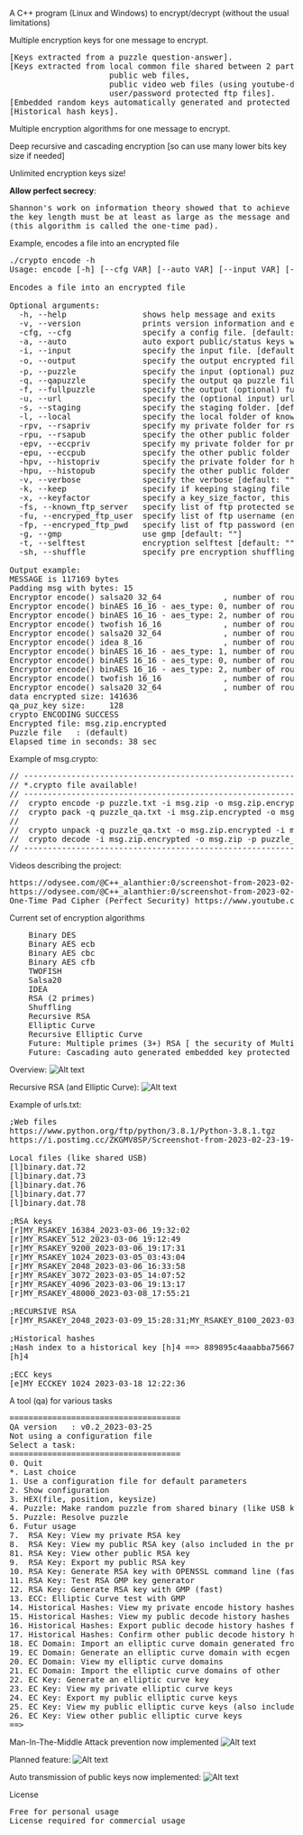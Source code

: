A C++ program (Linux and Windows) to encrypt/decrypt (without the usual limitations)

Multiple encryption keys for one message to encrypt.
<pre>
[Keys extracted from a puzzle question-answer].
[Keys extracted from local common file shared between 2 parties (like USB keys), 
                     public web files, 
                     public video web files (using youtube-dl), 
                     user/password protected ftp files].
[Embedded random keys automatically generated and protected by public/private RSA or ECC keys].
[Historical hash keys].
</pre>

Multiple encryption algorithms for one message to encrypt.

Deep recursive and cascading encryption [so can use many lower bits key size if needed]

Unlimited encryption keys size!

**Allow perfect secrecy**:
<pre>
Shannon's work on information theory showed that to achieve so-called 'perfect secrecy', 
the key length must be at least as large as the message and only used once
(this algorithm is called the one-time pad). 
</pre>
 

Example, encodes a file into an encrypted file
<pre>
./crypto encode -h
Usage: encode [-h] [--cfg VAR] [--auto VAR] [--input VAR] [--output VAR] [--puzzle VAR] [--qapuzzle VAR] [--fullpuzzle VAR] [--url VAR] [--staging VAR] [--local VAR] [--rsapriv VAR] [--rsapub VAR] [--eccpriv VAR] [--eccpub VAR] [--histopriv VAR] [--histopub VAR] [--keep VAR] [--keyfactor VAR] [--known_ftp_server VAR] [--encryped_ftp_user VAR] [--encryped_ftp_pwd VAR] [--gmp VAR] [--selftest VAR] [--shuffle VAR]

Encodes a file into an encrypted file

Optional arguments:
  -h, --help              	shows help message and exits 
  -v, --version           	prints version information and exits 
  -cfg, --cfg             	specify a config file. [default: ""]
  -a, --auto              	auto export public/status keys with the encrypted data [default: ""]
  -i, --input             	specify the input file. [default: ""]
  -o, --output            	specify the output encrypted file (default to <input path>.encrypted) [default: ""]
  -p, --puzzle            	specify the input (optional) puzzle file. [default: ""]
  -q, --qapuzzle          	specify the output qa puzzle file (default to <puzzle path>.qa) [default: ""]
  -f, --fullpuzzle        	specify the output (optional) full puzzle file. [default: ""]
  -u, --url               	specify the (optional input) url list file. [default: ""]
  -s, --staging           	specify the staging folder. [default: ""]
  -l, --local             	specify the local folder of known contents. [default: ""]
  -rpv, --rsapriv         	specify my private folder for rsa*.db [default: ""]
  -rpu, --rsapub          	specify the other public folder for rsa*.db [default: ""]
  -epv, --eccpriv         	specify my private folder for private ecc*.db [default: ""]
  -epu, --eccpub          	specify the other public folder for public ecc*.db [default: ""]
  -hpv, --histopriv       	specify the private folder for historical hashes [default: ""]
  -hpu, --histopub        	specify the other public folder for historical hashes [default: ""]
  -v, --verbose           	specify the verbose [default: ""]
  -k, --keep              	specify if keeping staging file [default: ""]
  -x, --keyfactor         	specify a key_size_factor, this multiply the key size by the factor [default: "1"]
  -fs, --known_ftp_server 	specify list of ftp protected server [default: ""]
  -fu, --encryped_ftp_user	specify list of ftp username (encrypted with string_encode) [default: ""]
  -fp, --encryped_ftp_pwd 	specify list of ftp password (encrypted with string_encode) [default: ""]
  -g, --gmp               	use gmp [default: ""]
  -t, --selftest          	encryption selftest [default: ""]
  -sh, --shuffle          	specify pre encryption shuffling percentage of data 0-100 [default: "0"]

Output example:
MESSAGE is 117169 bytes
Padding msg with bytes: 15
Encryptor encode() salsa20 32_64             , number of rounds : 1, number of blocks (64 bytes): 1831, number of keys (32 bytes): 1104, shuffling: 0%
Encryptor encode() binAES 16_16 - aes_type: 0, number of rounds : 1, number of blocks (16 bytes): 7404, number of keys (16 bytes): 2208, shuffling: 0%
Encryptor encode() binAES 16_16 - aes_type: 2, number of rounds : 1, number of blocks (16 bytes): 7484, number of keys (16 bytes): 2208, shuffling: 0%
Encryptor encode() twofish 16_16             , number of rounds : 1, number of blocks (16 bytes): 7564, number of keys (16 bytes): 2208, shuffling: 0%
Encryptor encode() salsa20 32_64             , number of rounds : 1, number of blocks (64 bytes): 1933, number of keys (32 bytes): 1104, shuffling: 0%
Encryptor encode() idea 8_16                 , number of rounds : 1, number of blocks (8 bytes): 15808, number of keys (16 bytes): 2208, shuffling: 0%
Encryptor encode() binAES 16_16 - aes_type: 1, number of rounds : 1, number of blocks (16 bytes): 8076, number of keys (16 bytes): 2208, shuffling: 0%
Encryptor encode() binAES 16_16 - aes_type: 0, number of rounds : 1, number of blocks (16 bytes): 8248, number of keys (16 bytes): 2208, shuffling: 0%
Encryptor encode() binAES 16_16 - aes_type: 2, number of rounds : 1, number of blocks (16 bytes): 8340, number of keys (16 bytes): 2208, shuffling: 0%
Encryptor encode() twofish 16_16             , number of rounds : 1, number of blocks (16 bytes): 8756, number of keys (16 bytes): 2208, shuffling: 0%
Encryptor encode() salsa20 32_64             , number of rounds : 1, number of blocks (64 bytes): 2213, number of keys (32 bytes): 4, shuffling: 0%
data encrypted size: 141636
qa_puz_key size:     128
crypto ENCODING SUCCESS
Encrypted file: msg.zip.encrypted
Puzzle file   : (default)
Elapsed time in seconds: 38 sec
</pre>

Example of msg.crypto:
<pre>
// ------------------------------------------------------------------------------------------------------------
// *.crypto file available!
// ------------------------------------------------------------------------------------------------------------
//  crypto encode -p puzzle.txt -i msg.zip -o msg.zip.encrypted -f puzzle.txt.full -q puzzle_qa.txt -u ./urls.txt -v 1 -l ./AL_SAM/
//  crypto pack -q puzzle_qa.txt -i msg.zip.encrypted -o msg.crypto -k alain -ht alain
//
//  crypto unpack -q puzzle_qa.txt -o msg.zip.encrypted -i msg.crypto -k alain
//  crypto decode -i msg.zip.encrypted -o msg.zip -p puzzle_qa.txt -v 1 -l ./AL_SAM/
// ------------------------------------------------------------------------------------------------------------
</pre>

Videos describing the project:
<pre>
https://odysee.com/@C++_alanthier:0/screenshot-from-2023-02-20-22-10-02_qpG2gyJg:c
https://odysee.com/@C++_alanthier:0/screenshot-from-2023-02-09-21-50-13_uIWWm6KM:1
One-Time Pad Cipher (Perfect Security) https://www.youtube.com/watch?v=F5Yrk6LHM2w
</pre>

Current set of encryption algorithms
<pre>
    Binary DES
    Binary AES ecb
    Binary AES cbc
    Binary AES cfb
    TWOFISH
    Salsa20
    IDEA
    RSA (2 primes)
    Shuffling
    Recursive RSA
    Elliptic Curve
    Recursive Elliptic Curve
    Future: Multiple primes (3+) RSA [ the security of Multi-prime RSA is undeniably better than the standard RSA]
    Future: Cascading auto generated embedded key protected by multiple RSA/ECC keys
</pre>

Overview:
![Alt text](/Doc/overview2.png?raw=true "Overview")

Recursive RSA (and Elliptic Curve):
![Alt text](/Doc/RecursiveRSA.png?raw=true "Recursive RSA")

Example of urls.txt:
<pre>
;Web files
https://www.python.org/ftp/python/3.8.1/Python-3.8.1.tgz
https://i.postimg.cc/ZKGMV8SP/Screenshot-from-2023-02-23-19-39-28.png

Local files (like shared USB)
[l]binary.dat.72
[l]binary.dat.73
[l]binary.dat.76
[l]binary.dat.77
[l]binary.dat.78

;RSA keys
[r]MY_RSAKEY_16384_2023-03-06_19:32:02
[r]MY_RSAKEY_512_2023-03-06_19:12:49
[r]MY_RSAKEY_9200_2023-03-06_19:17:31
[r]MY_RSAKEY_1024_2023-03-05_03:43:04
[r]MY_RSAKEY_2048_2023-03-06_16:33:58
[r]MY_RSAKEY_3072_2023-03-05_14:07:52
[r]MY_RSAKEY_4096_2023-03-06_19:13:17
[r]MY_RSAKEY_48000_2023-03-08_17:55:21

;RECURSIVE RSA
[r]MY_RSAKEY_2048_2023-03-09_15:28:31;MY_RSAKEY_8100_2023-03-08_11:35:16;MY_RSAKEY_1024_2023-03-05_19:36:04;MY_RSAKEY_512_2023-03-09_12:14:49

;Historical hashes
;Hash index to a historical key [h]4 ==> 889895c4aaabba7566797c4e8c09d417442168b7878ed38bb05ef28606711fee ... 2023-03-13_22:15:07  datasize: 143044
[h]4

;ECC keys
[e]MY_ECCKEY_1024_2023-03-18_12:22:36
</pre>
 
A tool (qa) for various tasks
<pre>
====================================
QA version   : v0.2_2023-03-25
Not using a configuration file
Select a task: 
====================================
0. Quit
*. Last choice
1. Use a configuration file for default parameters
2. Show configuration
3. HEX(file, position, keysize)
4. Puzzle: Make random puzzle from shared binary (like USB keys) data
5. Puzzle: Resolve puzzle
6. Futur usage
7.  RSA Key: View my private RSA key
8.  RSA Key: View my public RSA key (also included in the private db)
81. RSA Key: View other public RSA key
9.  RSA Key: Export my public RSA key
10. RSA Key: Generate RSA key with OPENSSL command line (fastest)
11. RSA Key: Test RSA GMP key generator
12. RSA Key: Generate RSA key with GMP (fast)
13. ECC: Elliptic Curve test with GMP
14. Historical Hashes: View my private encode history hashes
15. Historical Hashes: View my public decode history hashes
16. Historical Hashes: Export public decode history hashes for confirmation
17. Historical Hashes: Confirm other public decode history hashes
18. EC Domain: Import an elliptic curve domain generated from ecgen (output manually saved in a file)
19. EC Domain: Generate an elliptic curve domain with ecgen
20. EC Domain: View my elliptic curve domains
21. EC Domain: Import the elliptic curve domains of other
22. EC Key: Generate an elliptic curve key
23. EC Key: View my private elliptic curve keys
24. EC Key: Export my public elliptic curve keys
25. EC Key: View my public elliptic curve keys (also included in the private db)
26. EC Key: View other public elliptic curve keys
==> 
</pre>

Man-In-The-Middle Attack prevention now implemented
![Alt text](/Doc/ManInTheMiddleAttack.png?raw=true "ManInTheMiddleAttack")

Planned feature:
![Alt text](/Doc/planned1.png?raw=true "planned1")

Auto transmission of public keys now implemented:
![Alt text](/Doc/autokeys.png?raw=true "autokeys")

License
<pre>
Free for personal usage
License required for commercial usage
</pre>
